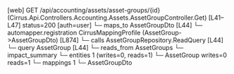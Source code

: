[web] GET /api/accounting/assets/asset-groups/{id}  (Cirrus.Api.Controllers.Accounting.Assets.AssetGroupController.Get)  [L41–L47] status=200 [auth=user]
  └─ maps_to AssetGroupDto [L44]
    └─ automapper.registration CirrusMappingProfile (AssetGroup->AssetGroupDto) [L874]
  └─ calls AssetGroupRepository.ReadQuery [L44]
  └─ query AssetGroup [L44]
    └─ reads_from AssetGroups
  └─ impact_summary
    └─ entities 1 (writes=0, reads=1)
      └─ AssetGroup writes=0 reads=1
    └─ mappings 1
      └─ AssetGroupDto

